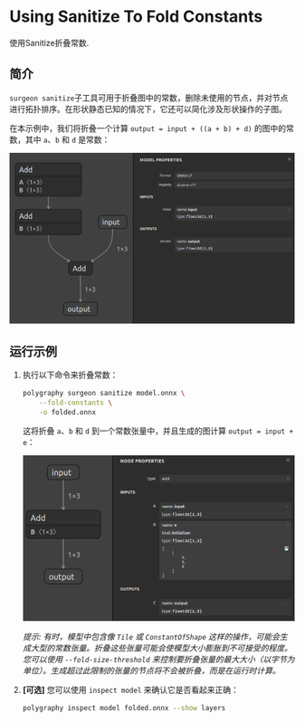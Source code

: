 # Using Sanitize To Fold Constants

使用Sanitize折叠常数.

## 简介

`surgeon sanitize`子工具可用于折叠图中的常数，删除未使用的节点，并对节点进行拓扑排序。在形状静态已知的情况下，它还可以简化涉及形状操作的子图。

在本示例中，我们将折叠一个计算 `output = input + ((a + b) + d)` 的图中的常数，其中 `a`、`b` 和 `d` 是常数：

![./model.png](./assets/model.png)


## 运行示例

1. 执行以下命令来折叠常数：

   ```bash
   polygraphy surgeon sanitize model.onnx \
       --fold-constants \
       -o folded.onnx
   ```

   这将折叠 `a`、`b` 和 `d` 到一个常数张量中，并且生成的图计算 `output = input + e`：

   ![./folded.png](./assets/folded.png)

   *提示: 有时，模型中包含像 `Tile` 或 `ConstantOfShape` 这样的操作，可能会生成大型的常数张量。折叠这些张量可能会使模型大小膨胀到不可接受的程度。您可以使用 `--fold-size-threshold` 来控制要折叠张量的最大大小（以字节为单位）。生成超过此限制的张量的节点将不会被折叠，而是在运行时计算。*

2. **[可选]** 您可以使用 `inspect model` 来确认它是否看起来正确：

   ```bash
   polygraphy inspect model folded.onnx --show layers
   ```
